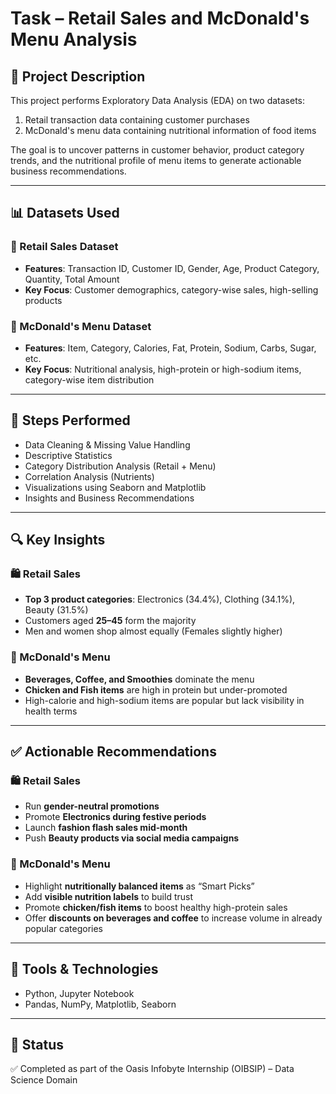# Task – Retail Sales and McDonald's Menu Analysis

## 📁 Project Description
This project performs Exploratory Data Analysis (EDA) on two datasets:
1. Retail transaction data containing customer purchases
2. McDonald's menu data containing nutritional information of food items

The goal is to uncover patterns in customer behavior, product category trends, and the nutritional profile of menu items to generate actionable business recommendations.

---

## 📊 Datasets Used

### 🛒 Retail Sales Dataset
- **Features**: Transaction ID, Customer ID, Gender, Age, Product Category, Quantity, Total Amount
- **Key Focus**: Customer demographics, category-wise sales, high-selling products

### 🍔 McDonald's Menu Dataset
- **Features**: Item, Category, Calories, Fat, Protein, Sodium, Carbs, Sugar, etc.
- **Key Focus**: Nutritional analysis, high-protein or high-sodium items, category-wise item distribution

---

## 🚀 Steps Performed
- Data Cleaning & Missing Value Handling
- Descriptive Statistics
- Category Distribution Analysis (Retail + Menu)
- Correlation Analysis (Nutrients)
- Visualizations using Seaborn and Matplotlib
- Insights and Business Recommendations

---

## 🔍 Key Insights

### 🛍️ Retail Sales
- **Top 3 product categories**: Electronics (34.4%), Clothing (34.1%), Beauty (31.5%)
- Customers aged **25–45** form the majority
- Men and women shop almost equally (Females slightly higher)

### 🍔 McDonald's Menu
- **Beverages, Coffee, and Smoothies** dominate the menu
- **Chicken and Fish items** are high in protein but under-promoted
- High-calorie and high-sodium items are popular but lack visibility in health terms

---

## ✅ Actionable Recommendations

### 🛍️ Retail Sales
- Run **gender-neutral promotions**
- Promote **Electronics during festive periods**
- Launch **fashion flash sales mid-month**
- Push **Beauty products via social media campaigns**

### 🍔 McDonald's Menu
- Highlight **nutritionally balanced items** as “Smart Picks”
- Add **visible nutrition labels** to build trust
- Promote **chicken/fish items** to boost healthy high-protein sales
- Offer **discounts on beverages and coffee** to increase volume in already popular categories

---

## 🧠 Tools & Technologies
- Python, Jupyter Notebook
- Pandas, NumPy, Matplotlib, Seaborn

---

## 📌 Status
✅ Completed as part of the Oasis Infobyte Internship (OIBSIP) – Data Science Domain
